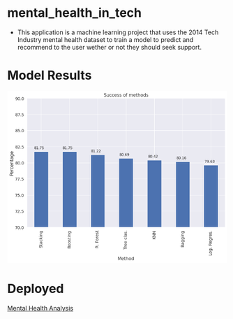 # mental_health_in_tech
- This application is a machine learning project that uses the 2014 Tech Industry mental health dataset to train a model to predict and recommend to the user wether or not they should seek support.

# Model Results
![Model Results](/images/results.png)

# Deployed
[Mental Health Analysis](http://masonschafercodes.pythonanywhere.com/)
